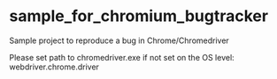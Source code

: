 # sample_for_chromium_bugtracker
Sample project to reproduce a bug in Chrome/Chromedriver

Please set path to chromedriver.exe if not set on the OS level: webdriver.chrome.driver

